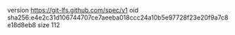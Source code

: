 version https://git-lfs.github.com/spec/v1
oid sha256:e4e2c31d106744707ce7aeeba018ccc24a10b5e97728f23e20f9a7c8e18d8eb8
size 112
